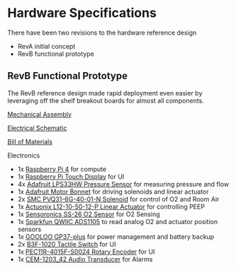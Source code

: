 # Hardware Specifications

There have been two revisions to the hardware reference design

* RevA initial concept
* RevB functional prototype

## RevB Functional Prototype

The RevB reference design made rapid deployment even easier by leveraging off the shelf breakout boards for almost all components.

[Mechanical Assembly](hardware/mechanical/RevB.pdf)

[Electrical Schematic](hardware/electrical/RevB.pdf)

[Bill of Materials](hardware/bom/RevB.csv)

Electronics

- 1x [Raspberry Pi 4](https://www.raspberrypi.org/products/raspberry-pi-4-model-b/) for compute
- 1x [Raspberry Pi Touch Display](https://www.raspberrypi.org/products/raspberry-pi-touch-display/) for UI
- 4x [Adafruit LPS33HW Pressure Sensor](https://www.adafruit.com/product/4414) for measuring pressure and flow
- 1x [Adafruit Motor Bonnet](https://www.adafruit.com/product/4280) for driving solenoids and linear actuator
- 2x [SMC PVQ31-6G-40-01-N Solenoid](https://www.smcpneumatics.com/pdfs/PVQ.pdf) for control of O2 and Room Air
- 1x [Actuonix L12-10-50-12-P Linear Actuator](https://s3.amazonaws.com/actuonix/Actuonix+L12+Datasheet.pdf) for controlling PEEP
- 1x [Sensoronics SS-26 O2 Sensor](https://www.sensoronics.com/products/ss-26-replaces-msa-806572) for O2 Sensing
- 1x [Sparkfun QWIIC ADS1105](https://www.sparkfun.com/products/15334) to read analog O2 and actuator position sensors
- 1x [GOOLOO GP37-plus](http://www.gooloo.com/products-detail.php?ProId=41) for power management and battery backup
- 2x [B3F-1020 Tactile Switch](https://www.digikey.com/product-detail/en/omron-electronics-inc-emc-div/B3F-1020/SW402-ND/44059) for UI
- 1x [PEC11R-4015F-S0024 Rotary Encoder](https://www.digikey.com/product-detail/en/bourns-inc/PEC11R-4015F-S0024/PEC11R-4015F-S0024-ND/4499668) for UI
- 1x [CEM-1203_42 Audio Transducer](https://www.digikey.com/product-detail/en/cui-devices/CEM-1203-42/102-1153-ND/412412) for Alarms

